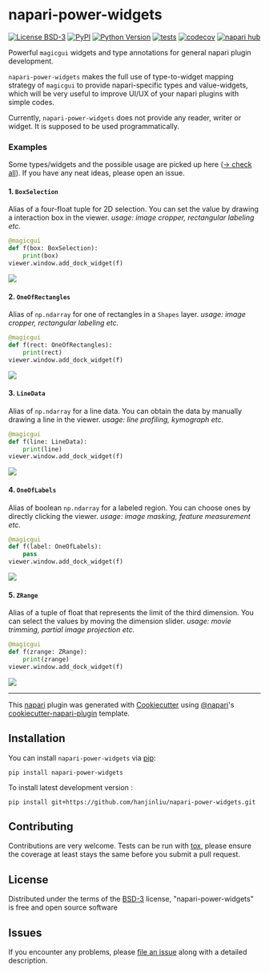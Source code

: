 # napari-power-widgets

[![License BSD-3](https://img.shields.io/pypi/l/napari-power-widgets.svg?color=green)](https://github.com/hanjinliu/napari-power-widgets/raw/main/LICENSE)
[![PyPI](https://img.shields.io/pypi/v/napari-power-widgets.svg?color=green)](https://pypi.org/project/napari-power-widgets)
[![Python Version](https://img.shields.io/pypi/pyversions/napari-power-widgets.svg?color=green)](https://python.org)
[![tests](https://github.com/hanjinliu/napari-power-widgets/workflows/tests/badge.svg)](https://github.com/hanjinliu/napari-power-widgets/actions)
[![codecov](https://codecov.io/gh/hanjinliu/napari-power-widgets/branch/main/graph/badge.svg)](https://codecov.io/gh/hanjinliu/napari-power-widgets)
[![napari hub](https://img.shields.io/endpoint?url=https://api.napari-hub.org/shields/napari-power-widgets)](https://napari-hub.org/plugins/napari-power-widgets)

Powerful `magicgui` widgets and type annotations for general napari plugin development.

`napari-power-widgets` makes the full use of type-to-widget mapping strategy of `magicgui` to provide napari-specific types and value-widgets, which will be very useful to improve UI/UX of your napari plugins with simple codes.

Currently, `napari-power-widgets` does not provide any reader, writer or widget. It is supposed to be used programmatically.

### Examples

Some types/widgets and the possible usage are picked up here ([&rarr; check all](https://github.com/hanjinliu/napari-power-widgets/blob/main/src/napari_power_widgets/types.py)). If you have any neat ideas, please open an issue.

#### 1. `BoxSelection`
Alias of a four-float tuple for 2D selection. You can set the value by drawing a interaction box in the viewer.
*usage: image cropper, rectangular labeling etc.*

```python
@magicgui
def f(box: BoxSelection):
    print(box)
viewer.window.add_dock_widget(f)
```

![](images/BoxSelection.gif)

#### 2. `OneOfRectangles`
Alias of `np.ndarray` for one of rectangles in a `Shapes` layer.
*usage: image cropper, rectangular labeling etc.*

```python
@magicgui
def f(rect: OneOfRectangles):
    print(rect)
viewer.window.add_dock_widget(f)
```

![](images/OneOfRectangles.gif)

#### 3. `LineData`
Alias of `np.ndarray` for a line data. You can obtain the data by manually drawing a line in the viewer.
*usage: line profiling, kymograph etc.*

```python
@magicgui
def f(line: LineData):
    print(line)
viewer.window.add_dock_widget(f)
```

![](images/LineData.gif)

#### 4. `OneOfLabels`
Alias of boolean `np.ndarray` for a labeled region. You can choose ones by directly clicking the viewer.
*usage: image masking, feature measurement etc.*

```python
@magicgui
def f(label: OneOfLabels):
    pass
viewer.window.add_dock_widget(f)
```

![](images/OneOfLabels.gif)


#### 5. `ZRange`
Alias of a tuple of float that represents the limit of the third dimension. You can select the values by moving the dimension slider.
*usage: movie trimming, partial image projection etc.*

```python
@magicgui
def f(zrange: ZRange):
    print(zrange)
viewer.window.add_dock_widget(f)
```

![](images/ZRange.gif)

----------------------------------

This [napari] plugin was generated with [Cookiecutter] using [@napari]'s [cookiecutter-napari-plugin] template.

<!--
Don't miss the full getting started guide to set up your new package:
https://github.com/napari/cookiecutter-napari-plugin#getting-started

and review the napari docs for plugin developers:
https://napari.org/stable/plugins/index.html
-->

## Installation

You can install `napari-power-widgets` via [pip]:

    pip install napari-power-widgets



To install latest development version :

    pip install git+https://github.com/hanjinliu/napari-power-widgets.git


## Contributing

Contributions are very welcome. Tests can be run with [tox], please ensure
the coverage at least stays the same before you submit a pull request.

## License

Distributed under the terms of the [BSD-3] license,
"napari-power-widgets" is free and open source software

## Issues

If you encounter any problems, please [file an issue] along with a detailed description.

[napari]: https://github.com/napari/napari
[Cookiecutter]: https://github.com/audreyr/cookiecutter
[@napari]: https://github.com/napari
[MIT]: http://opensource.org/licenses/MIT
[BSD-3]: http://opensource.org/licenses/BSD-3-Clause
[GNU GPL v3.0]: http://www.gnu.org/licenses/gpl-3.0.txt
[GNU LGPL v3.0]: http://www.gnu.org/licenses/lgpl-3.0.txt
[Apache Software License 2.0]: http://www.apache.org/licenses/LICENSE-2.0
[Mozilla Public License 2.0]: https://www.mozilla.org/media/MPL/2.0/index.txt
[cookiecutter-napari-plugin]: https://github.com/napari/cookiecutter-napari-plugin

[file an issue]: https://github.com/hanjinliu/napari-power-widgets/issues

[napari]: https://github.com/napari/napari
[tox]: https://tox.readthedocs.io/en/latest/
[pip]: https://pypi.org/project/pip/
[PyPI]: https://pypi.org/
